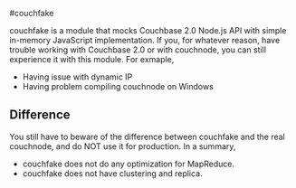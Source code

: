 #couchfake

couchfake is a module that mocks Couchbase 2.0 Node.js API with simple in-memory JavaScript implementation. If you, for whatever reason, have trouble working with Couchbase 2.0 or with couchnode, you can still experience it with this module. For exmaple, 

* Having issue with dynamic IP
* Having problem compiling couchnode on Windows

## Difference

You still have to beware of the difference between couchfake and the real couchnode, and do NOT use it for production. In a summary, 

* couchfake does not do any optimization for MapReduce.
* couchfake does not have clustering and replica.
